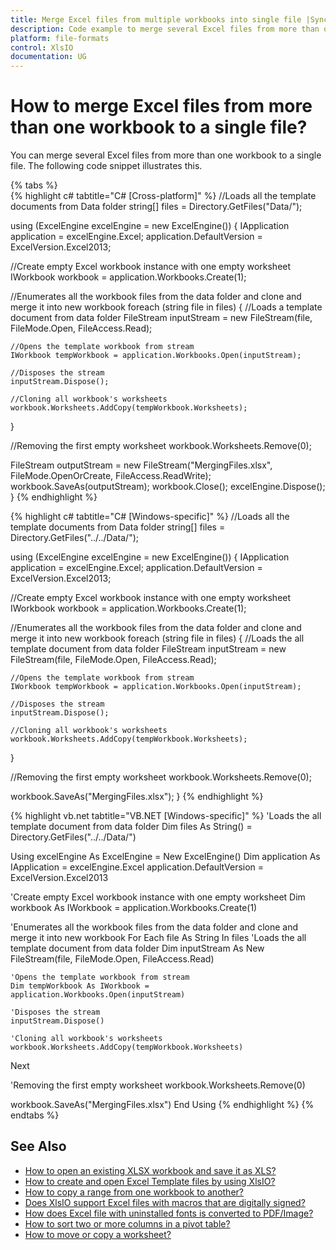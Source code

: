 ```yaml
---
title: Merge Excel files from multiple workbooks into single file |Syncfusion
description: Code example to merge several Excel files from more than one workbook to a single file using Suncfusion's XlsIO.
platform: file-formats
control: XlsIO
documentation: UG
---
```


# How to merge Excel files from more than one workbook to a single file?

You can merge several Excel files from more than one workbook to a single file. The following code snippet illustrates this.

{% tabs %}  
{% highlight c# tabtitle="C# [Cross-platform]" %}
//Loads all the template documents from Data folder
string[] files = Directory.GetFiles("Data/");

using (ExcelEngine excelEngine = new ExcelEngine())
{
  IApplication application = excelEngine.Excel;
  application.DefaultVersion = ExcelVersion.Excel2013;

  //Create empty Excel workbook instance with one empty worksheet
  IWorkbook workbook = application.Workbooks.Create(1);

  //Enumerates all the workbook files from the data folder and clone and merge it into new workbook
  foreach (string file in files)
  {
    //Loads a template document from data folder
    FileStream inputStream = new FileStream(file, FileMode.Open, FileAccess.Read);

    //Opens the template workbook from stream
    IWorkbook tempWorkbook = application.Workbooks.Open(inputStream);

    //Disposes the stream
    inputStream.Dispose();

    //Cloning all workbook's worksheets
    workbook.Worksheets.AddCopy(tempWorkbook.Worksheets);
  }

  //Removing the first empty worksheet
  workbook.Worksheets.Remove(0);

  FileStream outputStream = new FileStream("MergingFiles.xlsx", FileMode.OpenOrCreate, FileAccess.ReadWrite);
  workbook.SaveAs(outputStream);
  workbook.Close();
  excelEngine.Dispose();
}
{% endhighlight %}

{% highlight c# tabtitle="C# [Windows-specific]" %}
//Loads all the template documents from Data folder
string[] files = Directory.GetFiles("../../Data/");

using (ExcelEngine excelEngine = new ExcelEngine())
{
  IApplication application = excelEngine.Excel;
  application.DefaultVersion = ExcelVersion.Excel2013;

  //Create empty Excel workbook instance with one empty worksheet
  IWorkbook workbook = application.Workbooks.Create(1);

  //Enumerates all the workbook files from the data folder and clone and merge it into new workbook
  foreach (string file in files)
  {
    //Loads the all template document from data folder
	FileStream inputStream = new FileStream(file, FileMode.Open, FileAccess.Read);

	//Opens the template workbook from stream
	IWorkbook tempWorkbook = application.Workbooks.Open(inputStream);

	//Disposes the stream
	inputStream.Dispose();

	//Cloning all workbook's worksheets
	workbook.Worksheets.AddCopy(tempWorkbook.Worksheets);
  }

  //Removing the first empty worksheet
  workbook.Worksheets.Remove(0);

  workbook.SaveAs("MergingFiles.xlsx");
}
{% endhighlight %}

{% highlight vb.net tabtitle="VB.NET [Windows-specific]" %}
'Loads the all template document from data folder
Dim files As String() = Directory.GetFiles("../../Data/")

Using excelEngine As ExcelEngine = New ExcelEngine()
  Dim application As IApplication = excelEngine.Excel
  application.DefaultVersion = ExcelVersion.Excel2013

  'Create empty Excel workbook instance with one empty worksheet 
  Dim workbook As IWorkbook = application.Workbooks.Create(1)

  'Enumerates all the workbook files from the data folder and clone and merge it into new workbook
  For Each file As String In files
    'Loads the all template document from data folder
    Dim inputStream As New FileStream(file, FileMode.Open, FileAccess.Read)

    'Opens the template workbook from stream
    Dim tempWorkbook As IWorkbook = application.Workbooks.Open(inputStream)

    'Disposes the stream
    inputStream.Dispose()

    'Cloning all workbook's worksheets
    workbook.Worksheets.AddCopy(tempWorkbook.Worksheets)
  Next

  'Removing the first empty worksheet
  workbook.Worksheets.Remove(0)

  workbook.SaveAs("MergingFiles.xlsx")
End Using
{% endhighlight %}
{% endtabs %}  

## See Also

* [How to open an existing XLSX workbook and save it as XLS?](how-to-open-an-existing-xlsx-workbook-and-save-it-as-xls)
* [How to create and open Excel Template files by using XlsIO?](how-to-create-and-open-excel-template-files-by-using-xlsio)
* [How to copy a range from one workbook to another?](how-to-copy-a-range-from-one-workbook-to-another)
* [Does XlsIO support Excel files with macros that are digitally signed?](does-xlsio-support-excel-files-with-macros-that-are-digitally-signed)
* [How does Excel file with uninstalled fonts is converted to PDF/Image?](how-does-excel-file-with-uninstalled-fonts-is-converted-to-pdf-image)
* [How to sort two or more columns in a pivot table?](how-to-sort-two-or-more-columns-in-a-pivot-table)
* [How to move or copy a worksheet?](https://help.syncfusion.com/file-formats/xlsio/working-with-excel-worksheet#move-or-copy-a-worksheet)

